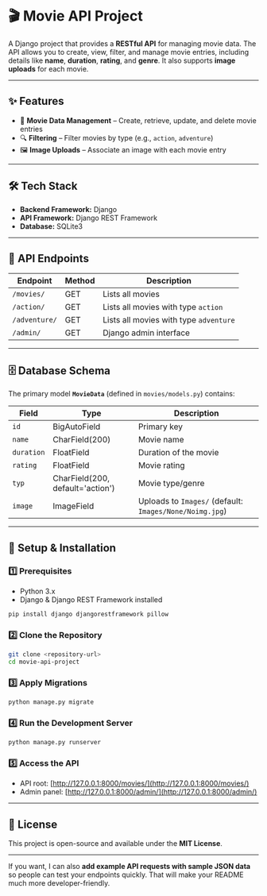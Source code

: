 # 🎬 Movie API Project

A Django project that provides a **RESTful API** for managing movie data. The API allows you to create, view, filter, and manage movie entries, including details like **name**, **duration**, **rating**, and **genre**. It also supports **image uploads** for each movie.

---

## ✨ Features

* 🎥 **Movie Data Management** – Create, retrieve, update, and delete movie entries
* 🔍 **Filtering** – Filter movies by type (e.g., `action`, `adventure`)
* 🖼 **Image Uploads** – Associate an image with each movie entry

---

## 🛠 Tech Stack

* **Backend Framework:** Django
* **API Framework:** Django REST Framework
* **Database:** SQLite3

---

## 📡 API Endpoints

| Endpoint      | Method | Description                            |
| ------------- | ------ | -------------------------------------- |
| `/movies/`    | GET    | Lists all movies                       |
| `/action/`    | GET    | Lists all movies with type `action`    |
| `/adventure/` | GET    | Lists all movies with type `adventure` |
| `/admin/`     | GET    | Django admin interface                 |

---

## 🗄 Database Schema

The primary model **`MovieData`** (defined in `movies/models.py`) contains:

| Field      | Type                             | Description                                             |
| ---------- | -------------------------------- | ------------------------------------------------------- |
| `id`       | BigAutoField                     | Primary key                                             |
| `name`     | CharField(200)                   | Movie name                                              |
| `duration` | FloatField                       | Duration of the movie                                   |
| `rating`   | FloatField                       | Movie rating                                            |
| `typ`      | CharField(200, default='action') | Movie type/genre                                        |
| `image`    | ImageField                       | Uploads to `Images/` (default: `Images/None/Noimg.jpg`) |

---

## 🚀 Setup & Installation

### 1️⃣ Prerequisites

* Python 3.x
* Django & Django REST Framework installed

```bash
pip install django djangorestframework pillow
```

### 2️⃣ Clone the Repository

```bash
git clone <repository-url>
cd movie-api-project
```

### 3️⃣ Apply Migrations

```bash
python manage.py migrate
```

### 4️⃣ Run the Development Server

```bash
python manage.py runserver
```

### 5️⃣ Access the API

* API root: [http://127.0.0.1:8000/movies/](http://127.0.0.1:8000/movies/)
* Admin panel: [http://127.0.0.1:8000/admin/](http://127.0.0.1:8000/admin/)

---

## 📜 License

This project is open-source and available under the **MIT License**.

---

If you want, I can also **add example API requests with sample JSON data** so people can test your endpoints quickly. That will make your README much more developer-friendly.
